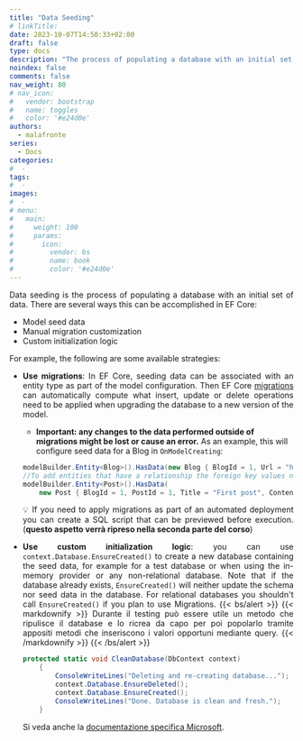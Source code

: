 ```yaml
---
title: "Data Seeding"
# linkTitle:
date: 2023-10-07T14:50:33+02:00
draft: false
type: docs
description: "The process of populating a database with an initial set of data"
noindex: false
comments: false
nav_weight: 80
# nav_icon:
#   vendor: bootstrap
#   name: toggles
#   color: '#e24d0e'
authors:
  - malafronte
series:
  - Docs
categories:
#  - 
tags:
#  - 
images:
#  - 
# menu:
#   main:
#     weight: 100
#     params:
#       icon:
#         vendor: bs
#         name: book
#         color: '#e24d0e'
---
```

<style>p {text-align: justify}</style>
Data seeding is the process of populating a database with an initial set of data.
There are several ways this can be accomplished in EF Core:

* Model seed data
* Manual migration customization
* Custom initialization logic

For example, the following are some available strategies:

* **Use migrations**: In EF Core, seeding data can be associated with an entity type as part of the model configuration. Then EF Core [migrations](https://learn.microsoft.com/en-us/ef/core/managing-schemas/migrations/) can automatically compute what insert, update or delete operations need to be applied when upgrading the database to a new version of the model.
  * **Important: any changes to the data performed outside of migrations might be lost or cause an error.**
As an example, this will configure seed data for a Blog in `OnModelCreating`:

  ```cs
  modelBuilder.Entity<Blog>().HasData(new Blog { BlogId = 1, Url = "http://sample.com" });
  //To add entities that have a relationship the foreign key values need to be specified:
  modelBuilder.Entity<Post>().HasData(
      new Post { BlogId = 1, PostId = 1, Title = "First post", Content = "Test 1" });
  ```

  :bulb: If you need to apply migrations as part of an automated deployment you can create a SQL script that can be previewed before execution. (**questo aspetto verrà ripreso nella seconda parte del corso**)

* **Use custom initialization logic**: you can use `context.Database.EnsureCreated()` to create a new database containing the seed data, for example for a test database or when using the in-memory provider or any non-relational database. Note that if the database already exists, `EnsureCreated()` will neither update the schema nor seed data in the database. For relational databases you shouldn't call `EnsureCreated()` if you plan to use Migrations.
{{< bs/alert >}}
{{< markdownify >}}
Durante il testing può essere utile un metodo che ripulisce il database e lo ricrea da capo per poi popolarlo tramite appositi metodi che inseriscono i valori opportuni mediante query.
{{< /markdownify >}}
{{< /bs/alert >}}

  ```cs
  protected static void CleanDatabase(DbContext context)
      {
          ConsoleWriteLines("Deleting and re-creating database...");
          context.Database.EnsureDeleted();
          context.Database.EnsureCreated();
          ConsoleWriteLines("Done. Database is clean and fresh.");
      }
  ```

  Si veda anche la [documentazione specifica Microsoft](https://learn.microsoft.com/en-us/ef/core/modeling/data-seeding#limitations-of-model-seed-data ).
